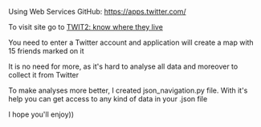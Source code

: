Using Web Services
GitHub:
https://apps.twitter.com/ 

To visit site go to <a href='http://yewgen.pythonanywhere.com/'>TWIT2: know where they live</a>

You need to enter a Twitter account and application will create a map with 15 friends marked on it

It is no need for more, as it's hard to analyse all data and moreover to collect it from Twitter

To make analyses more better, I created json_navigation.py file. With it's help you can get access to any kind of data in your .json file

I hope you'll enjoy))
